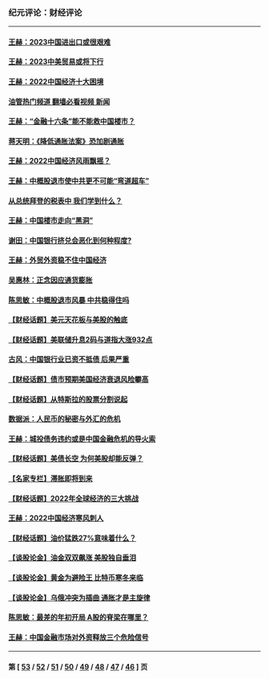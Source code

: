 ### 纪元评论：财经评论
---
#### [王赫：2023中国进出口或很艰难](../../pages/nsc1026/n13911515.md?01280330) 
#### [王赫：2023中美贸易或将下行](../../pages/nsc1026/n13899005.md?01280330) 
#### [王赫：2022中国经济十大困境](../../pages/nsc1026/n13883766.md?01280330) 
#### [油管热门频道 翻墙必看视频 新闻](ok?01280330)
#### [王赫：“金融十六条”能不能救中国楼市？](../../pages/nsc1026/n13868431.md?01280330) 
#### [蒋天明：《降低通胀法案》恐加剧通胀](../../pages/nsc1026/n13806996.md?01280330) 
#### [王赫：2022中国经济风雨飘摇？](../../pages/nsc1026/n13803207.md?01280330) 
#### [王赫：中概股退市使中共更不可能“弯道超车”](../../pages/nsc1026/n13802858.md?01280330) 
#### [从总统拜登的税表中 我们学到什么？](../../pages/nsc1026/n13773081.md?01280330) 
#### [王赫：中国楼市走向“黑洞”](../../pages/nsc1026/n13770647.md?01280330) 
#### [谢田：中国银行挤兑会恶化到何种程度?](../../pages/nsc1026/n13766965.md?01280330) 
#### [王赫：外贸外资稳不住中国经济](../../pages/nsc1026/n13753933.md?01280330) 
#### [吴惠林：正念因应通货膨胀](../../pages/nsc1026/n13750350.md?01280330) 
#### [陈思敏：中概股退市风暴 中共稳得住吗](../../pages/nsc1026/n13738978.md?01280330) 
#### [【财经话题】美元天花板与美股的触底](../../pages/nsc1026/n13736495.md?01280330) 
#### [【财经话题】美联储升息2码与道指大涨932点](../../pages/nsc1026/n13727377.md?01280330) 
#### [古风：中国银行业已资不抵债 后果严重](../../pages/nsc1026/n13726111.md?01280330) 
#### [【财经话题】债市预期美国经济衰退风险攀高](../../pages/nsc1026/n13698043.md?01280330) 
#### [【财经话题】从特斯拉的股票分割说起](../../pages/nsc1026/n13679733.md?01280330) 
#### [数据派：人民币的秘密与外汇的危机](../../pages/nsc1026/n13667092.md?01280330) 
#### [王赫：城投债务违约或是中国金融危机的导火索](../../pages/nsc1026/n13665322.md?01280330) 
#### [【财经话题】美债长空 为何美股却能反弹？](../../pages/nsc1026/n13665895.md?01280330) 
#### [【名家专栏】滞胀即将到来](../../pages/nsc1026/n13658171.md?01280330) 
#### [【财经话题】2022年全球经济的三大挑战](../../pages/nsc1026/n13654423.md?01280330) 
#### [王赫：2022中国经济寒风刺人](../../pages/nsc1026/n13651403.md?01280330) 
#### [【财经话题】油价猛跌27%意味着什么？](../../pages/nsc1026/n13648767.md?01280330) 
#### [【谈股论金】油金双双飙涨 美股独自垂泪](../../pages/nsc1026/n13631742.md?01280330) 
#### [【谈股论金】黄金为避险王 比特币寒冬来临](../../pages/nsc1026/n13600406.md?01280330) 
#### [【谈股论金】乌俄冲突为插曲 通胀才是主旋律](../../pages/nsc1026/n13576797.md?01280330) 
#### [陈思敏：最差的年初开局 A股的脊梁在哪里？](../../pages/nsc1026/n13558359.md?01280330) 
#### [王赫：中国金融市场对外资释放三个危险信号](../../pages/nsc1026/n13546389.md?01280330) 

---
#### 第 [ [53](./53.md?01280330) / [52](./52.md?01280330) / [51](./51.md?01280330) / [50](./50.md?01280330) / [49](./49.md?01280330) / [48](./48.md?01280330) / [47](./47.md?01280330) / [46](./46.md?01280330) ] 页
